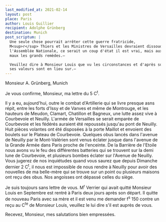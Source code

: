 ```yaml
---
last_modified_at: 2021-02-14
layout: post
place: Paris
author: Louis Guillier
recipient: Adolphe Grünberg
destination: Munich
post_scriptum: |
  Une seule chose pourrait arrêter cette guerre fratricide,
  M<sup>r</sup> Thiers et les Ministres de Versailles devraient dissoudre
  l'Assemblée Nationale, ce serait un coup d'état il est vrai, mais aux grands
  maux les grands remèdes.—

  Veuillez dire à Monsieur Louis que vu les circonstances et d'après son désir
  ses valeurs sont en lieu sur.—
---
```


Monsieur A. Grünberg, Munich

Je vous confirme, Monsieur, ma lettre du 5 C<sup>t</sup>.

Il y a eu, aujourd'hui, outre le combat d'Artillerie qui se livre presque asns
répit, entre les forts d'Issy et de Vanves et même de Montrouge, et les
hauteurs de Meudon, Clamart, Chatillon et Bagneux, une lutte assez vive
à Courbevoie et Neuilly.
L'armée de Versailles se serait emparée de Courbevoie et les fédérés auraient
été repoussés jusqu'au pont de Neuilly.
Huit pièces volantes ont été disposées à la porte Maillot et envoient des
boulets sur le Plateau de Courbevoie.
Quelques obus lancés dans l'avenue de Neuilly par le Mont-Valérien sont venus
éclater jusque dans l'avenue de la Grande Armée dans Paris proche de
l'enceinte.
De la Barrière de l'Etoile nous avons vu le feu des différentes batteries qui
se trouvent sur la demi lune de Courbevoie, et plusieurs bombes éclater sur
l'Avenue de Neuilly.
Vous jugerez de nos inquiétudes quand vous saurez que depuis Dimanche dernier
2 C<sup>t</sup>, il nous est impossible de nous rendre à Neuilly pour avoir des
nouvelles de ma belle-mère qui se trouve sur un point ou plusieurs maisons ont
reçu des obus.
Nos angoisses ont dépassé celles du siège.

Je suis toujours sans lettre de vous.
M<sup>r</sup> Verrier qui avait quitté Monsieur Louis en Septembre est rentré
à Paris deux jours après son départ.
Il quitte de nouveau Paris avec sa mère et il est venu me demander
f<sup>s</sup> 150 contre un reçu au C<sup>te</sup> de Monsieur Louis, veuillez
le lui dire s'il est auprès de vous.

Recevez, Monsieur, mes salutations bien empressées.
